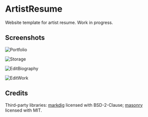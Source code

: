 # ArtistResume

Website template for artist resume. Work in progress.

## Screenshots

![Portfolio](https://github.com/lebedeva-svetlana/ArtistResume/assets/91262515/eaa0b52a-40c4-4a3a-b308-7921e1003239)

![Storage](https://github.com/lebedeva-svetlana/ArtistResume/assets/91262515/4dda4b79-3465-447a-9e8d-dc9a8c8d2b35)

![EditBiography](https://github.com/lebedeva-svetlana/ArtistResume/assets/91262515/e9753116-a321-46c8-97b8-9bd3141805f0)

![EditWork](https://github.com/lebedeva-svetlana/ArtistResume/assets/91262515/4e3c4ff7-75ba-4c5d-92d4-f8ec31ee6d20)

## Credits

Third-party libraries: [markdig](https://github.com/xoofx/markdig) licensed with BSD-2-Clause; [masonry](https://github.com/desandro/masonry) licensed with MIT.

